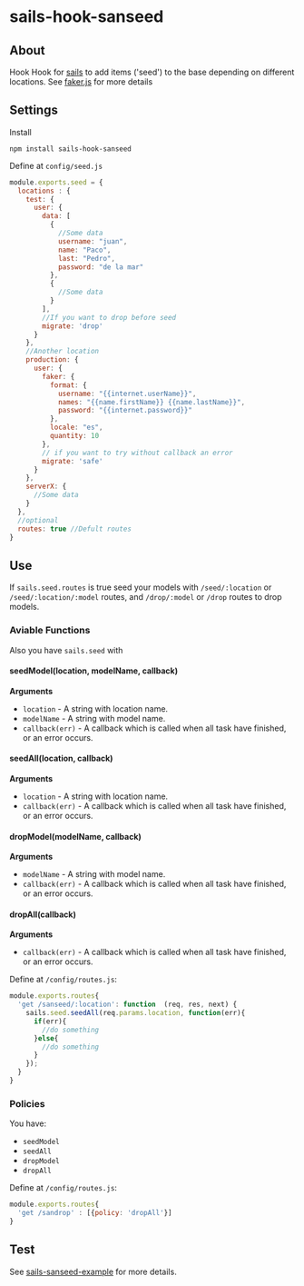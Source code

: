 # sails-hook-sanseed

## About
Hook Hook for [sails](http://sailsjs.org/) to add items ('seed') to the base depending on different locations. See [faker.js](https://www.npmjs.com/package/faker#api-methods) for more details

## Settings
Install
~~~
npm install sails-hook-sanseed
~~~
Define at `config/seed.js`
~~~js
module.exports.seed = {
  locations : {
    test: {
      user: {
        data: [
          {
            //Some data
            username: "juan",
            name: "Paco",
            last: "Pedro",
            password: "de la mar"
          },
          {
            //Some data
          }
        ],
        //If you want to drop before seed
        migrate: 'drop'
      }
    },
    //Another location
    production: {
      user: {
        faker: {
          format: {
            username: "{{internet.userName}}",
            names: "{{name.firstName}} {{name.lastName}}",
            password: "{{internet.password}}"
          },
          locale: "es",
          quantity: 10
        },
        // if you want to try without callback an error
        migrate: 'safe'
      }
    },
    serverX: {
      //Some data
    }
  },
  //optional
  routes: true //Defult routes
}
~~~

## Use
If `sails.seed.routes` is true seed your models with `/seed/:location` or `/seed/:location/:model` routes, and `/drop/:model` or `/drop` routes to drop models.

### Aviable Functions
Also you have `sails.seed` with

#### seedModel(location, modelName, callback)

__Arguments__

* `location` - A string with location name.
* `modelName` - A string with model name.
* `callback(err)` - A callback which is called when all task have finished, or an error occurs.

#### seedAll(location, callback)

__Arguments__

* `location` - A string with location name.
* `callback(err)` - A callback which is called when all task have finished, or an error occurs.

#### dropModel(modelName, callback)

__Arguments__

* `modelName` - A string with model name.
* `callback(err)` - A callback which is called when all task have finished, or an error occurs.

#### dropAll(callback)

__Arguments__

* `callback(err)` - A callback which is called when all task have finished, or an error occurs.

Define at `/config/routes.js`:
~~~js
module.exports.routes{
  'get /sanseed/:location': function  (req, res, next) {
    sails.seed.seedAll(req.params.location, function(err){
      if(err){
        //do something
      }else{
        //do something
      }
    });
  }
}
~~~

### Policies
You have:
* `seedModel`
* `seedAll`
* `dropModel`
* `dropAll`


Define at `/config/routes.js`:
~~~js
module.exports.routes{
  'get /sandrop' : [{policy: 'dropAll'}]
}
~~~

## Test
See [sails-sanseed-example](https://github.com/sanjorgek/sails-sanseed-example) for more details.

